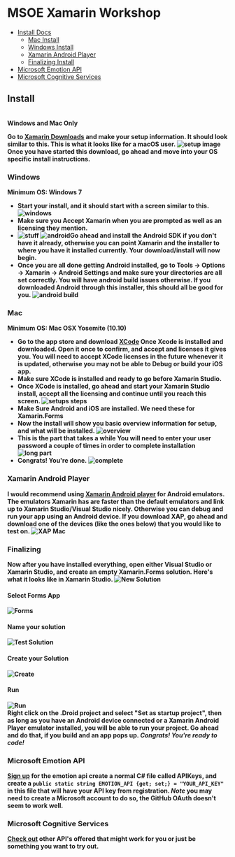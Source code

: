 # MSOE Xamarin Workshop

- [Install Docs](#install)
  - [Mac Install](#mac)
  - [Windows Install](#windows)
  - [Xamarin Android Player](#xamarin-android-player)
  - [Finalizing Install](#finalizing)
- [Microsoft Emotion API](#microsoft-emotion-api)
- [Microsoft Cognitive Services](#microsoft-cognitive-services)

## Install
<br><b>Windows and Mac Only<br>

Go to [Xamarin Downloads](https://www.xamarin.com/download) and make your setup information.
It should look similar to this. This is what it looks like for a macOS user.
![setup image](http://image.prntscr.com/image/0757d183eeb443ec915003761ddf6291.png)
Once you have started this download, go ahead and move into your OS specific install instructions.

### Windows
Minimum OS: Windows 7
- Start your install, and it should start with a screen similar to this. ![windows](https://developer.xamarin.com/guides/android/getting_started/installation/windows/Images/installer-community.png)
- **Make sure you Accept Xamarin when you are prompted** as well as an licensing they mention.
- ![stuff](https://developer.xamarin.com/guides/android/getting_started/installation/windows/Images/installer3.png)
![android](https://developer.xamarin.com/guides/android/getting_started/installation/windows/Images/installer4.png)Go ahead and install the Android SDK if you don't have it already, otherwise you can point Xamarin and the installer to where you have it installed currently. Your download/install will now begin.
- Once you are all done getting Android installed, go to **Tools -> Options -> Xamarin -> Android Settings** and make sure your directories are all set correctly. You will have android build issues otherwise. If you downloaded Android through this installer, this should all be good for you. ![android build](https://developer.xamarin.com/guides/android/getting_started/installation/windows/Images/vs-options.png)


### Mac
Minimum OS: Mac OSX Yosemite (10.10)
- Go to the app store and download [XCode](https://itunes.apple.com/us/app/xcode/id497799835?mt=12) Once Xcode is installed and downloaded. Open it once to confirm, and accept and licenses it gives you. You will need to accept XCode licenses in the future whenever it is updated, otherwise you may not be able to Debug or build your iOS app.
- Make sure XCode is installed and ready to go before Xamarin Studio.
- Once XCode is installed, go ahead and start your Xamarin Studio install, accept all the licensing and continue until you reach this screen. ![setups steps](https://developer.xamarin.com/guides/android/getting_started/installation/mac/Images/productSelection.png)
- **Make Sure Android and iOS are installed. We need these for Xamarin.Forms**
- Now the install will show you basic overview information for setup, and what will be installed. ![overview](https://developer.xamarin.com/guides/android/getting_started/installation/mac/Images/prerequisitesNew.png)
- This is the part that takes a while **You will need to enter your user password a couple of times in order to complete installation**![long part](https://developer.xamarin.com/guides/android/getting_started/installation/mac/Images/installProcess.png)
- Congrats! You're done. ![complete](https://developer.xamarin.com/guides/android/getting_started/installation/mac/Images/installationComplete.png)

### Xamarin Android Player
I would recommend using [Xamarin Android player](https://developer.xamarin.com/releases/android/android-player/) for Android emulators. The emulators Xamarin has are faster than the default emulators and link up to Xamarin Studio/Visual Studio nicely. Otherwise you can debug and run your app using an Android device. If you download XAP, go ahead and download one of the devices (like the ones below) that you would like to test on. ![XAP Mac](http://image.prntscr.com/image/d637fc3ccd524227a18ebc347dd36b24.png)

### Finalizing
Now after you have installed everything, open either Visual Studio or Xamarin Studio, and create an empty Xamarin.Forms solution. Here's what it looks like in Xamarin Studio.
![New Solution](http://image.prntscr.com/image/6a3fe380575b4cf181505b93783e8bda.png)
<br>
#### Select Forms App
![Forms](http://image.prntscr.com/image/2f337fdfb2c94cdabea4296cd4a9340f.png)
<br>
#### Name your solution
![Test Solution](http://image.prntscr.com/image/bd19672fdd554de78a1474a3c6d76d8d.png)
#### Create your Solution
![Create](http://image.prntscr.com/image/0bcbf276947949bfae1ece8d01ddcb66.png)
#### Run
![Run](http://image.prntscr.com/image/09f7e541a34044d3bf400763ec4256bf.png)
<br>
Right click on the .Droid project and select "Set as startup project", then as long as you have an Android device connected or a Xamarin Android Player emulator installed, you will be able to run your project. Go ahead and do that, if you build and an app pops up. *Congrats! You're ready to code!*

### Microsoft Emotion API
[Sign up](https://www.microsoft.com/cognitive-services/en-us/emotion-api) for the emotion api create a normal C# file called APIKeys, and create a `public static string EMOTION_API {get; set;} = "YOUR_API_KEY"` in this file that will have your API key from registration. *Note* you may need to create a Microsoft account to do so, the GitHub OAuth doesn't seem to work well.

### Microsoft Cognitive Services
[Check out](https://www.microsoft.com/cognitive-services/) other API's offered that might work for you or just be something you want to try out.
